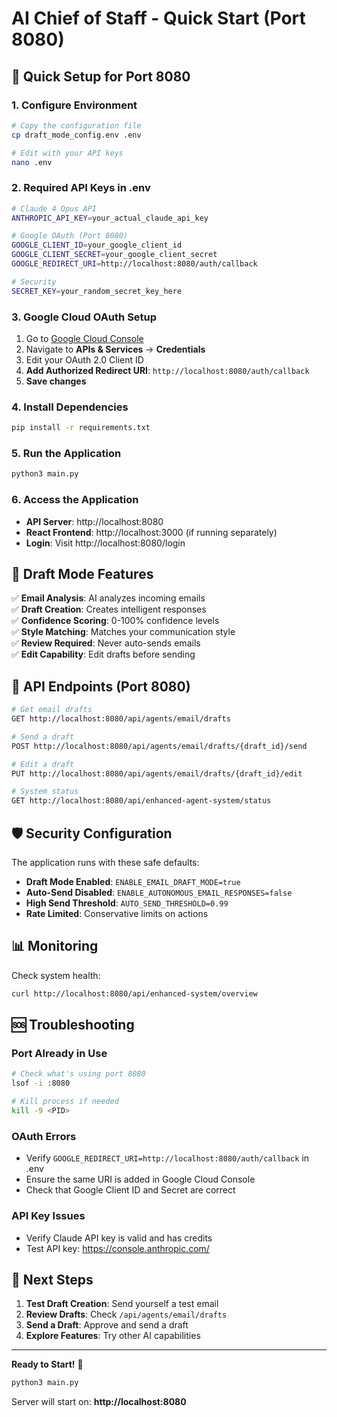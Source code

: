# AI Chief of Staff - Quick Start (Port 8080)

## 🚀 Quick Setup for Port 8080

### 1. **Configure Environment**
```bash
# Copy the configuration file
cp draft_mode_config.env .env

# Edit with your API keys
nano .env
```

### 2. **Required API Keys in .env**
```bash
# Claude 4 Opus API
ANTHROPIC_API_KEY=your_actual_claude_api_key

# Google OAuth (Port 8080)
GOOGLE_CLIENT_ID=your_google_client_id
GOOGLE_CLIENT_SECRET=your_google_client_secret
GOOGLE_REDIRECT_URI=http://localhost:8080/auth/callback

# Security
SECRET_KEY=your_random_secret_key_here
```

### 3. **Google Cloud OAuth Setup**
1. Go to [Google Cloud Console](https://console.cloud.google.com/)
2. Navigate to **APIs & Services** → **Credentials**
3. Edit your OAuth 2.0 Client ID
4. **Add Authorized Redirect URI**: `http://localhost:8080/auth/callback`
5. **Save changes**

### 4. **Install Dependencies**
```bash
pip install -r requirements.txt
```

### 5. **Run the Application**
```bash
python3 main.py
```

### 6. **Access the Application**
- **API Server**: http://localhost:8080
- **React Frontend**: http://localhost:3000 (if running separately)
- **Login**: Visit http://localhost:8080/login

## 📧 Draft Mode Features

✅ **Email Analysis**: AI analyzes incoming emails  
✅ **Draft Creation**: Creates intelligent responses  
✅ **Confidence Scoring**: 0-100% confidence levels  
✅ **Style Matching**: Matches your communication style  
✅ **Review Required**: Never auto-sends emails  
✅ **Edit Capability**: Edit drafts before sending  

## 🔧 API Endpoints (Port 8080)

```bash
# Get email drafts
GET http://localhost:8080/api/agents/email/drafts

# Send a draft
POST http://localhost:8080/api/agents/email/drafts/{draft_id}/send

# Edit a draft
PUT http://localhost:8080/api/agents/email/drafts/{draft_id}/edit

# System status
GET http://localhost:8080/api/enhanced-agent-system/status
```

## 🛡️ Security Configuration

The application runs with these safe defaults:
- **Draft Mode Enabled**: `ENABLE_EMAIL_DRAFT_MODE=true`
- **Auto-Send Disabled**: `ENABLE_AUTONOMOUS_EMAIL_RESPONSES=false`
- **High Send Threshold**: `AUTO_SEND_THRESHOLD=0.99`
- **Rate Limited**: Conservative limits on actions

## 📊 Monitoring

Check system health:
```bash
curl http://localhost:8080/api/enhanced-system/overview
```

## 🆘 Troubleshooting

### Port Already in Use
```bash
# Check what's using port 8080
lsof -i :8080

# Kill process if needed
kill -9 <PID>
```

### OAuth Errors
- Verify `GOOGLE_REDIRECT_URI=http://localhost:8080/auth/callback` in .env
- Ensure the same URI is added in Google Cloud Console
- Check that Google Client ID and Secret are correct

### API Key Issues
- Verify Claude API key is valid and has credits
- Test API key: https://console.anthropic.com/

## 🎯 Next Steps

1. **Test Draft Creation**: Send yourself a test email
2. **Review Drafts**: Check `/api/agents/email/drafts`
3. **Send a Draft**: Approve and send a draft
4. **Explore Features**: Try other AI capabilities

---

**Ready to Start!** 🚀

```bash
python3 main.py
```

Server will start on: **http://localhost:8080** 